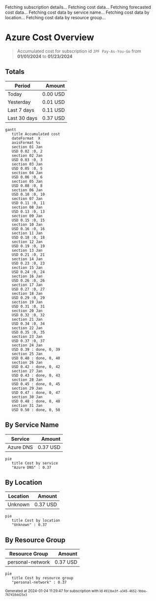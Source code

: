 Fetching subscription details...
Fetching cost data...
Fetching forecasted cost data...
Fetching cost data by service name...
Fetching cost data by location...
Fetching cost data by resource group...
# Azure Cost Overview

> Accumulated cost for subscription id `JPF Pay-As-You-Go` from **01/01/2024** to **01/23/2024**

## Totals

|Period|Amount|
|---|---:|
|Today|0.00 USD|
|Yesterday|0.01 USD|
|Last 7 days|0.11 USD|
|Last 30 days|0.37 USD|

```mermaid
gantt
   title Accumulated cost
   dateFormat  X
   axisFormat %s
   section 01 Jan
   USD 0.02 :0, 2
   section 02 Jan
   USD 0.03 :0, 3
   section 03 Jan
   USD 0.05 :0, 5
   section 04 Jan
   USD 0.06 :0, 6
   section 05 Jan
   USD 0.08 :0, 8
   section 06 Jan
   USD 0.10 :0, 10
   section 07 Jan
   USD 0.11 :0, 11
   section 08 Jan
   USD 0.13 :0, 13
   section 09 Jan
   USD 0.15 :0, 15
   section 10 Jan
   USD 0.16 :0, 16
   section 11 Jan
   USD 0.18 :0, 18
   section 12 Jan
   USD 0.19 :0, 19
   section 13 Jan
   USD 0.21 :0, 21
   section 14 Jan
   USD 0.23 :0, 23
   section 15 Jan
   USD 0.24 :0, 24
   section 16 Jan
   USD 0.26 :0, 26
   section 17 Jan
   USD 0.27 :0, 27
   section 18 Jan
   USD 0.29 :0, 29
   section 19 Jan
   USD 0.31 :0, 31
   section 20 Jan
   USD 0.32 :0, 32
   section 21 Jan
   USD 0.34 :0, 34
   section 22 Jan
   USD 0.35 :0, 35
   section 23 Jan
   USD 0.37 :0, 37
   section 24 Jan
   USD 0.39 : done, 0, 39
   section 25 Jan
   USD 0.40 : done, 0, 40
   section 26 Jan
   USD 0.42 : done, 0, 42
   section 27 Jan
   USD 0.43 : done, 0, 43
   section 28 Jan
   USD 0.45 : done, 0, 45
   section 29 Jan
   USD 0.47 : done, 0, 47
   section 30 Jan
   USD 0.48 : done, 0, 48
   section 31 Jan
   USD 0.50 : done, 0, 50
```

## By Service Name

|Service|Amount|
|---|---:|
|Azure DNS|0.37 USD|

```mermaid
pie
   title Cost by service
   "Azure DNS" : 0.37
```

## By Location

|Location|Amount|
|---|---:|
|Unknown|0.37 USD|

```mermaid
pie
   title Cost by location
   "Unknown" : 0.37
```

## By Resource Group

|Resource Group|Amount|
|---|---:|
|personal-network|0.37 USD|

```mermaid
pie
   title Cost by resource group
   "personal-network" : 0.37
```

<sup>Generated at 2024-01-24 11:29:47 for subscription with id `4913be3f-a345-4652-9bba-767418dd25e3`</sup>
